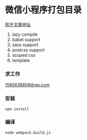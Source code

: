 # 微信小程序打包目录

[知乎文章地址](https://zhuanlan.zhihu.com/p/32905413)

1. lazy compile 
2. babel support
3. sass support
4. postcss support
5. scoped css
6. template

### 求工作 

1585638808@qq.com

### 安装 

```
npm install
```

### 编译

```
node webpack.build.js
```

